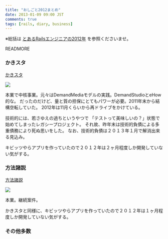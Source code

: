 ```yaml
---
title: "おしごと2012まとめ"
date: 2013-01-09 09:00 JST
comments: true
tags: [rails, diary, business]
---
```


※総括は [とあるRailsエンジニアの2012年](/blog/2013/01/09/summary-of-2012) を参照くださいませ。

READMORE

### かきスタ

[かきスタ](http://kakista.jp)

<img src='/images/2013/kakista2012.png' class='img-thumbnail img-responsive' />

本業で中核事業。元々はDemandMediaモデルの実践。DemandStudioとeHow的な。
だったのだけど、量と質の担保にとてもパワーが必要。2011年末から結構空転していた。
2012年は11月くらいから再ドライブをかけている。

技術的には、若さゆえの過ちというやつで 「テストって美味しいの？」状態で始めてしまったレガシープロジェクト。
それ故、昨年末は技術的負債による多重債務により死ぬ思いをした。
なお、技術的負債は２０１３年１月で解消出来る見込み。

キビッツやらアプリを作っていたので２０１２年は２ヶ月程度しか開発していない気がする。

### 方法諸説

[方法諸説](http://houhou.info)

<img src='/images/2013/houhou2012.png' class='img-rounded img-responsive' />

本業。継続案件。

かきスタと同様に、キビッツやらアプリを作っていたので２０１２年は１ヶ月程度しか開発していない気がする。

### その他多数
